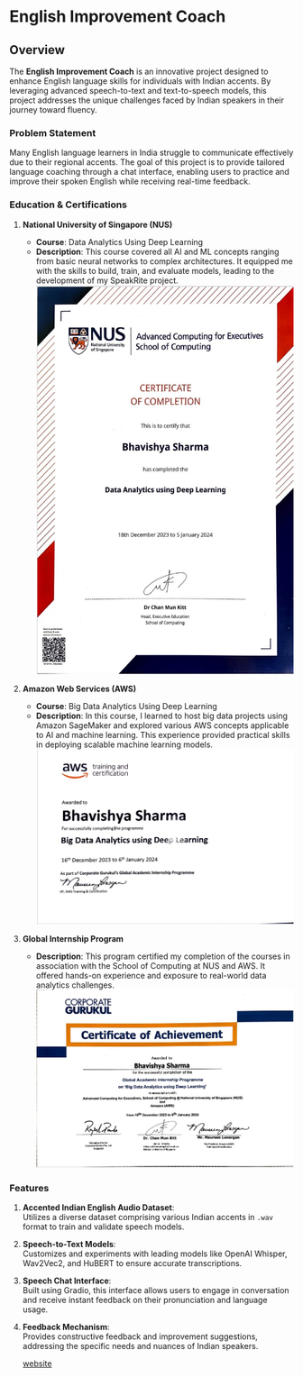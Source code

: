 # English Improvement Coach

## Overview

The **English Improvement Coach** is an innovative project designed to enhance English language skills for individuals with Indian accents. By leveraging advanced speech-to-text and text-to-speech models, this project addresses the unique challenges faced by Indian speakers in their journey toward fluency.

### Problem Statement

Many English language learners in India struggle to communicate effectively due to their regional accents. The goal of this project is to provide tailored language coaching through a chat interface, enabling users to practice and improve their spoken English while receiving real-time feedback.

### Education & Certifications

1. **National University of Singapore (NUS)**
   - **Course**: Data Analytics Using Deep Learning
   - **Description**: This course covered all AI and ML concepts ranging from basic neural networks to complex architectures. It equipped me with the skills to build, train, and evaluate models, leading to the development of my SpeakRite project.
     ![Proof of Work](https://github.com/Bhxvishya/SpeakRite/blob/master/NUS%20cert.jpg)

2. **Amazon Web Services (AWS)**
   - **Course**: Big Data Analytics Using Deep Learning
   - **Description**: In this course, I learned to host big data projects using Amazon SageMaker and explored various AWS concepts applicable to AI and machine learning. This experience provided practical skills in deploying scalable machine learning models.
          ![Proof of Work](https://github.com/Bhxvishya/SpeakRite/blob/master/AWS%20cert.jpg)

3. **Global Internship Program**
   - **Description**: This program certified my completion of the courses in association with the School of Computing at NUS and AWS. It offered hands-on experience and exposure to real-world data analytics challenges.
     ![Proof of Work](https://github.com/Bhxvishya/SpeakRite/blob/master/GAIP%20cert.jpg)

### Features

1. **Accented Indian English Audio Dataset**:  
   Utilizes a diverse dataset comprising various Indian accents in `.wav` format to train and validate speech models.

2. **Speech-to-Text Models**:  
   Customizes and experiments with leading models like OpenAI Whisper, Wav2Vec2, and HuBERT to ensure accurate transcriptions.

3. **Speech Chat Interface**:  
   Built using Gradio, this interface allows users to engage in conversation and receive instant feedback on their pronunciation and language usage.

4. **Feedback Mechanism**:  
   Provides constructive feedback and improvement suggestions, addressing the specific needs and nuances of Indian speakers.

   [website](https://speakrite.netlify.app/?user_email=yewadi3567%40nexxterp.com#program)

